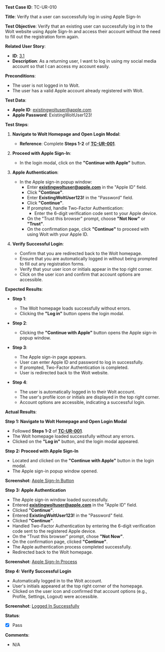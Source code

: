 **Test Case ID**: TC-UR-010

**Title**: Verify that a user can successfully log in using Apple Sign-In

**Test Objective**: Verify that an existing user can successfully log in to the Wolt website using Apple Sign-In and access their account without the need to fill out the registration form again.

**Related User Story**:

- **ID**: [3.1](../../../requirements/3_User_Stories.md#31-user-registration-and-login)
- **Description**: As a returning user, I want to log in using my social media account so that I can access my account easily.

**Preconditions**:

- The user is not logged in to Wolt.
- The user has a valid Apple account already registered with Wolt.

**Test Data**:

- **Apple ID**: existingwoltuser@apple.com
- **Apple Password**: ExistingWoltUser123!

**Test Steps**:

1. **Navigate to Wolt Homepage and Open Login Modal**:
   - **Reference**: Complete **Steps 1-2** of **[TC-UR-001](TC-UR-001_Successful_Email_Registration.md)**.

2. **Proceed with Apple Sign-In**:
   - In the login modal, click on the **"Continue with Apple"** button.

3. **Apple Authentication**:
   - In the Apple sign-in popup window:
     - Enter **existingwoltuser@apple.com** in the "Apple ID" field.
     - Click **"Continue"**.
     - Enter **ExistingWoltUser123!** in the "Password" field.
     - Click **"Continue"**.
     - If prompted, handle Two-Factor Authentication:
       - Enter the 6-digit verification code sent to your Apple device.
     - On the "Trust this browser" prompt, choose **"Not Now"** or **"Trust"**.
     - On the confirmation page, click **"Continue"** to proceed with using Wolt with your Apple ID.

4. **Verify Successful Login**:
   - Confirm that you are redirected back to the Wolt homepage.
   - Ensure that you are automatically logged in without being prompted to fill out any registration forms.
   - Verify that your user icon or initials appear in the top right corner.
   - Click on the user icon and confirm that account options are accessible.

**Expected Results**:

- **Step 1**:
  - The Wolt homepage loads successfully without errors.
  - Clicking the **"Log in"** button opens the login modal.

- **Step 2**:
  - Clicking the **"Continue with Apple"** button opens the Apple sign-in popup window.

- **Step 3**:
  - The Apple sign-in page appears.
  - User can enter Apple ID and password to log in successfully.
  - If prompted, Two-Factor Authentication is completed.
  - User is redirected back to the Wolt website.

- **Step 4**:
  - The user is automatically logged in to their Wolt account.
  - The user's profile icon or initials are displayed in the top right corner.
  - Account options are accessible, indicating a successful login.

**Actual Results**:

**Step 1: Navigate to Wolt Homepage and Open Login Modal**

- Followed **Steps 1-2** of **[TC-UR-001](TC-UR-001_Successful_Email_Registration.md)**.
- The Wolt homepage loaded successfully without any errors.
- Clicked on the **"Log in"** button, and the login modal appeared.

**Step 2: Proceed with Apple Sign-In**

- Located and clicked on the **"Continue with Apple"** button in the login modal.
- The Apple sign-in popup window opened.

**Screenshot**: [Apple Sign-In Button](../../images/TC-UR-010/TC-UR-010_Apple_Signin_Button.png)

**Step 3: Apple Authentication**

- The Apple sign-in window loaded successfully.
- Entered **existingwoltuser@apple.com** in the "Apple ID" field.
- Clicked **"Continue"**.
- Entered **ExistingWoltUser123!** in the "Password" field.
- Clicked **"Continue"**.
- Handled Two-Factor Authentication by entering the 6-digit verification code sent to the registered Apple device.
- On the "Trust this browser" prompt, chose **"Not Now"**.
- On the confirmation page, clicked **"Continue"**.
- The Apple authentication process completed successfully.
- Redirected back to the Wolt homepage.

**Screenshot**: [Apple Sign-In Process](../../images/TC-UR-010/TC-UR-010_Apple_Signin_Process.png)

**Step 4: Verify Successful Login**

- Automatically logged in to the Wolt account.
- User's initials appeared at the top right corner of the homepage.
- Clicked on the user icon and confirmed that account options (e.g., Profile, Settings, Logout) were accessible.

**Screenshot**: [Logged In Successfully](../../images/TC-UR-010/TC-UR-010_Logged_In.png)

**Status**:

- [X] Pass

**Comments**:

- N/A